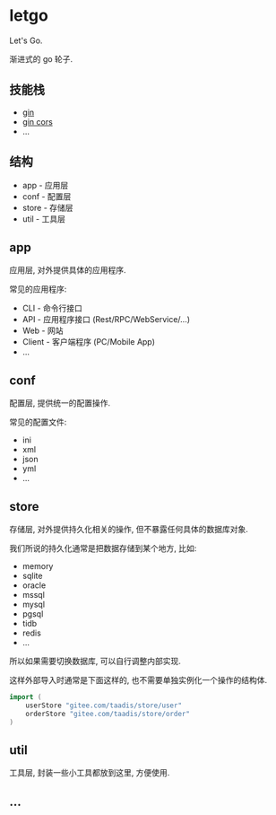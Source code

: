 # letgo

Let's Go.

渐进式的 go 轮子.

## 技能栈

- [gin]()
- [gin cors](github.com/gin-contrib/cors)
- ...

## 结构

- app - 应用层
- conf - 配置层
- store - 存储层
- util - 工具层

## app

应用层, 对外提供具体的应用程序.

常见的应用程序:

- CLI - 命令行接口
- API - 应用程序接口 (Rest/RPC/WebService/...)
- Web - 网站
- Client - 客户端程序 (PC/Mobile App)
- ...

## conf

配置层, 提供统一的配置操作.

常见的配置文件:

- ini
- xml
- json
- yml
- ...

## store

存储层, 对外提供持久化相关的操作, 但不暴露任何具体的数据库对象.

我们所说的持久化通常是把数据存储到某个地方, 比如:

- memory
- sqlite
- oracle
- mssql
- mysql
- pgsql
- tidb
- redis
- ...

所以如果需要切换数据库, 可以自行调整内部实现.

这样外部导入时通常是下面这样的, 也不需要单独实例化一个操作的结构体.

``` go
import (	
	userStore "gitee.com/taadis/store/user"
	orderStore "gitee.com/taadis/store/order"
)
```

## util

工具层, 封装一些小工具都放到这里, 方便使用.

## ...
